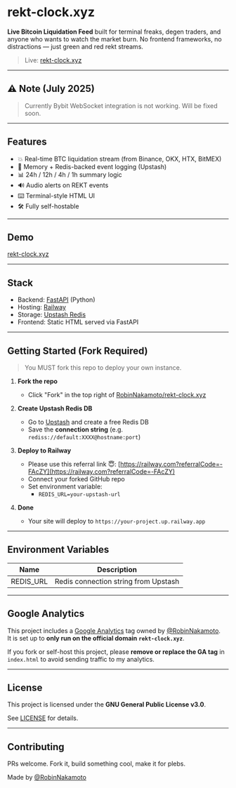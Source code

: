 # rekt-clock.xyz

**Live Bitcoin Liquidation Feed** built for terminal freaks, degen traders, and anyone who wants to watch the market burn. No frontend frameworks, no distractions — just green and red rekt streams.

> Live: [rekt-clock.xyz](https://rekt-clock.xyz)

---

## ⚠️ Note (July 2025)
> Currently Bybit WebSocket integration is not working. Will be fixed soon.

---

## Features

- 💥 Real-time BTC liquidation stream (from Binance, OKX, HTX, BitMEX)
- 🧠 Memory + Redis-backed event logging (Upstash)
- 📊 24h / 12h / 4h / 1h summary logic
- 🔊 Audio alerts on REKT events
- ⌨️ Terminal-style HTML UI
- 🛠️ Fully self-hostable

---

## Demo

[rekt-clock.xyz](https://rekt-clock.xyz)

---

## Stack

- Backend: [FastAPI](https://fastapi.tiangolo.com/) (Python)
- Hosting: [Railway](https://railway.com?referralCode=-FAcZY) 
- Storage: [Upstash Redis](https://upstash.com)
- Frontend: Static HTML served via FastAPI

---

## Getting Started (Fork Required)

> You MUST fork this repo to deploy your own instance.

1. **Fork the repo**
   - Click "Fork" in the top right of [RobinNakamoto/rekt-clock.xyz](https://github.com/RobinNakamoto/rekt-clock.xyz)

2. **Create Upstash Redis DB**
   - Go to [Upstash](https://console.upstash.com/) and create a free Redis DB
   - Save the **connection string** (e.g. `rediss://default:XXXX@hostname:port`)

3. **Deploy to Railway**
   - Please use this referral link 😇: [https://railway.com?referralCode=-FAcZY](https://railway.com?referralCode=-FAcZY)
   - Connect your forked GitHub repo
   - Set environment variable:
     - `REDIS_URL=your-upstash-url`

4. **Done**
   - Your site will deploy to `https://your-project.up.railway.app`

---

## Environment Variables

| Name       | Description                              |
|------------|------------------------------------------|
| REDIS_URL  | Redis connection string from Upstash     |

---

## Google Analytics

This project includes a [Google Analytics](https://analytics.google.com/) tag owned by [@RobinNakamoto](https://twitter.com/RobinNakamoto).  
It is set up to **only run on the official domain `rekt-clock.xyz`**.

If you fork or self-host this project, please **remove or replace the GA tag** in `index.html` to avoid sending traffic to my analytics.

---

## License

This project is licensed under the **GNU General Public License v3.0**.

See [LICENSE](LICENSE) for details.

---

## Contributing

PRs welcome. Fork it, build something cool, make it for plebs.

Made by [@RobinNakamoto](https://twitter.com/RobinNakamoto)
